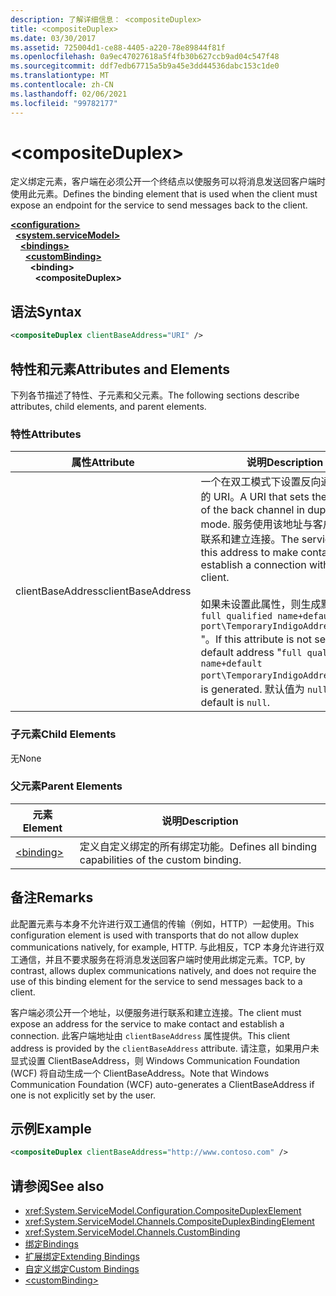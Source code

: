 ```yaml
---
description: 了解详细信息： <compositeDuplex>
title: <compositeDuplex>
ms.date: 03/30/2017
ms.assetid: 725004d1-ce88-4405-a220-78e89844f81f
ms.openlocfilehash: 0a9ec47027618a5f4fb30b627ccb9ad04c547f48
ms.sourcegitcommit: ddf7edb67715a5b9a45e3dd44536dabc153c1de0
ms.translationtype: MT
ms.contentlocale: zh-CN
ms.lasthandoff: 02/06/2021
ms.locfileid: "99782177"
---
```

# \<compositeDuplex>

<span data-ttu-id="756e6-102">定义绑定元素，客户端在必须公开一个终结点以使服务可以将消息发送回客户端时使用此元素。</span><span class="sxs-lookup"><span data-stu-id="756e6-102">Defines the binding element that is used when the client must expose an endpoint for the service to send messages back to the client.</span></span>  
  
[**\<configuration>**](../configuration-element.md)\
&nbsp;&nbsp;[**\<system.serviceModel>**](system-servicemodel.md)\
&nbsp;&nbsp;&nbsp;&nbsp;[**\<bindings>**](bindings.md)\
&nbsp;&nbsp;&nbsp;&nbsp;&nbsp;&nbsp;[**\<customBinding>**](custombinding.md)\
&nbsp;&nbsp;&nbsp;&nbsp;&nbsp;&nbsp;&nbsp;&nbsp;**\<binding>**\
&nbsp;&nbsp;&nbsp;&nbsp;&nbsp;&nbsp;&nbsp;&nbsp;&nbsp;&nbsp;**\<compositeDuplex>**  
  
## <a name="syntax"></a><span data-ttu-id="756e6-103">语法</span><span class="sxs-lookup"><span data-stu-id="756e6-103">Syntax</span></span>  
  
```xml  
<compositeDuplex clientBaseAddress="URI" />
```  
  
## <a name="attributes-and-elements"></a><span data-ttu-id="756e6-104">特性和元素</span><span class="sxs-lookup"><span data-stu-id="756e6-104">Attributes and Elements</span></span>  

 <span data-ttu-id="756e6-105">下列各节描述了特性、子元素和父元素。</span><span class="sxs-lookup"><span data-stu-id="756e6-105">The following sections describe attributes, child elements, and parent elements.</span></span>  
  
### <a name="attributes"></a><span data-ttu-id="756e6-106">特性</span><span class="sxs-lookup"><span data-stu-id="756e6-106">Attributes</span></span>  
  
|<span data-ttu-id="756e6-107">属性</span><span class="sxs-lookup"><span data-stu-id="756e6-107">Attribute</span></span>|<span data-ttu-id="756e6-108">说明</span><span class="sxs-lookup"><span data-stu-id="756e6-108">Description</span></span>|  
|---------------|-----------------|  
|<span data-ttu-id="756e6-109">clientBaseAddress</span><span class="sxs-lookup"><span data-stu-id="756e6-109">clientBaseAddress</span></span>|<span data-ttu-id="756e6-110">一个在双工模式下设置反向通道地址的 URI。</span><span class="sxs-lookup"><span data-stu-id="756e6-110">A URI that sets the address of the back channel in duplex mode.</span></span> <span data-ttu-id="756e6-111">服务使用该地址与客户端进行联系和建立连接。</span><span class="sxs-lookup"><span data-stu-id="756e6-111">The service uses this address to make contact and establish a connection with the client.</span></span><br /><br /> <span data-ttu-id="756e6-112">如果未设置此属性，则生成默认地址 " `full qualified name+default port\TemporaryIndigoAddress\guid` "。</span><span class="sxs-lookup"><span data-stu-id="756e6-112">If this attribute is not set, a default address "`full qualified name+default port\TemporaryIndigoAddress\guid`" is generated.</span></span> <span data-ttu-id="756e6-113">默认值为 `null`。</span><span class="sxs-lookup"><span data-stu-id="756e6-113">The default is `null`.</span></span>|  
  
### <a name="child-elements"></a><span data-ttu-id="756e6-114">子元素</span><span class="sxs-lookup"><span data-stu-id="756e6-114">Child Elements</span></span>  

 <span data-ttu-id="756e6-115">无</span><span class="sxs-lookup"><span data-stu-id="756e6-115">None</span></span>  
  
### <a name="parent-elements"></a><span data-ttu-id="756e6-116">父元素</span><span class="sxs-lookup"><span data-stu-id="756e6-116">Parent Elements</span></span>  
  
|<span data-ttu-id="756e6-117">元素</span><span class="sxs-lookup"><span data-stu-id="756e6-117">Element</span></span>|<span data-ttu-id="756e6-118">说明</span><span class="sxs-lookup"><span data-stu-id="756e6-118">Description</span></span>|  
|-------------|-----------------|  
|[\<binding>](bindings.md)|<span data-ttu-id="756e6-119">定义自定义绑定的所有绑定功能。</span><span class="sxs-lookup"><span data-stu-id="756e6-119">Defines all binding capabilities of the custom binding.</span></span>|  
  
## <a name="remarks"></a><span data-ttu-id="756e6-120">备注</span><span class="sxs-lookup"><span data-stu-id="756e6-120">Remarks</span></span>  

 <span data-ttu-id="756e6-121">此配置元素与本身不允许进行双工通信的传输（例如，HTTP）一起使用。</span><span class="sxs-lookup"><span data-stu-id="756e6-121">This configuration element is used with transports that do not allow duplex communications natively, for example, HTTP.</span></span> <span data-ttu-id="756e6-122">与此相反，TCP 本身允许进行双工通信，并且不要求服务在将消息发送回客户端时使用此绑定元素。</span><span class="sxs-lookup"><span data-stu-id="756e6-122">TCP, by contrast, allows duplex communications natively, and does not require the use of this binding element for the service to send messages back to a client.</span></span>  
  
 <span data-ttu-id="756e6-123">客户端必须公开一个地址，以便服务进行联系和建立连接。</span><span class="sxs-lookup"><span data-stu-id="756e6-123">The client must expose an address for the service to make contact and establish a connection.</span></span> <span data-ttu-id="756e6-124">此客户端地址由 `clientBaseAddress` 属性提供。</span><span class="sxs-lookup"><span data-stu-id="756e6-124">This client address is provided by the `clientBaseAddress` attribute.</span></span> <span data-ttu-id="756e6-125">请注意，如果用户未显式设置 ClientBaseAddress，则 Windows Communication Foundation (WCF) 将自动生成一个 ClientBaseAddress。</span><span class="sxs-lookup"><span data-stu-id="756e6-125">Note that Windows Communication Foundation (WCF) auto-generates a ClientBaseAddress if one is not explicitly set by the user.</span></span>  
  
## <a name="example"></a><span data-ttu-id="756e6-126">示例</span><span class="sxs-lookup"><span data-stu-id="756e6-126">Example</span></span>  
  
```xml  
<compositeDuplex clientBaseAddress="http://www.contoso.com" />
```  
  
## <a name="see-also"></a><span data-ttu-id="756e6-127">请参阅</span><span class="sxs-lookup"><span data-stu-id="756e6-127">See also</span></span>

- <xref:System.ServiceModel.Configuration.CompositeDuplexElement>
- <xref:System.ServiceModel.Channels.CompositeDuplexBindingElement>
- <xref:System.ServiceModel.Channels.CustomBinding>
- [<span data-ttu-id="756e6-128">绑定</span><span class="sxs-lookup"><span data-stu-id="756e6-128">Bindings</span></span>](../../../wcf/bindings.md)
- [<span data-ttu-id="756e6-129">扩展绑定</span><span class="sxs-lookup"><span data-stu-id="756e6-129">Extending Bindings</span></span>](../../../wcf/extending/extending-bindings.md)
- [<span data-ttu-id="756e6-130">自定义绑定</span><span class="sxs-lookup"><span data-stu-id="756e6-130">Custom Bindings</span></span>](../../../wcf/extending/custom-bindings.md)
- [\<customBinding>](custombinding.md)
